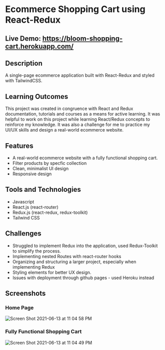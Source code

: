 # Ecommerce Shopping Cart using React-Redux
## Live Demo: https://bloom-shopping-cart.herokuapp.com/

## Description

A single-page ecommerce application built with React-Redux and styled with TailwindCSS.

## Learning Outcomes

This project was created in congruence with React and Redux documentation, tutorials and courses as a means for active learning. It was helpful to work on this project while learning React/Redux concepts to reinforce my knowledge. It was also a challenge for me to practice my UI/UX skills and design a real-world ecommerce website.

## Features
* A real-world ecommerce website with a fully functional shopping cart.
* Filter products by specfic collection
* Clean, minimalist UI design
* Responsive design

## Tools and Technologies
* Javascript
* React.js (react-router)
* Redux.js (react-redux, redux-toolkit)
* Tailwind CSS

## Challenges
* Struggled to implement Redux into the application, used Redux-Toolkit to simplify the process.
* Implementing nested Routes with react-router hooks
* Organizing and structuring a larger project, especially when implementing Redux
* Styling elements for better UX design.
* Issues with deployment through github pages - used Heroku instead

## Screenshots

### Home Page

![Screen Shot 2021-06-13 at 11 04 58 PM](https://user-images.githubusercontent.com/61437879/121846445-de822380-cc9b-11eb-89d7-be49156d2bf1.png)

### Fully Functional Shopping Cart
![Screen Shot 2021-06-13 at 11 04 49 PM](https://user-images.githubusercontent.com/61437879/121846443-dcb86000-cc9b-11eb-88fe-e5c4b3692d8f.png)
